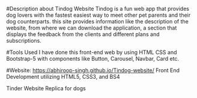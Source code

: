 #Description about Tindog Website
Tindog is a fun web app that provides dog lovers with the fastest easiest way to meet other pet parents and their dog counterparts. this site provides information like the description of the website, from where we can download the application, a section that displays the feedback from the clients and different plans and subscriptions.

#Tools Used
I have done this front-end web by using HTML CSS and Bootstrap-5 with components like Button, Carousel, Navbar, Card etc.

#Website: https://abhiroop-singh.github.io/Tindog-website/
Front End Development utilizing HTML5, CSS3, and BS4

Tinder Website Replica for dogs





